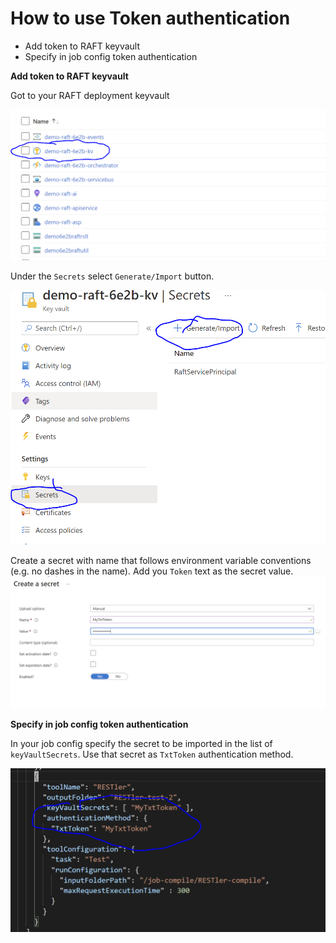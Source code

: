 # How to use Token authentication

- Add token to RAFT keyvault 
- Specify in job config token authentication

**Add token to RAFT keyvault**

Got to your RAFT deployment keyvault

![RAFT resource group](../images/resource-group.png)

Under the `Secrets` select `Generate/Import` button.

![RAFT keyvault](../images/key-vault.png)


Create a secret with name that follows environment variable conventions (e.g. no dashes in the name). Add you `Token` text as the secret value.
![Create secret](../images/create-secret.png)


**Specify in job config token authentication**

In your job config specify the secret to be imported in the list of `keyVaultSecrets`. Use that secret as `TxtToken` authentication method.

![Job Config](../images/TxtToken-job-config.png)
